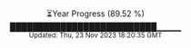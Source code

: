 <p align="center">
⏳Year Progress (89.52 %) <br>
██████████████████████████▁▁▁▁ <br>
<sub>Updated: Thu, 23 Nov 2023 18:20:35 GMT</sub>
</p>

